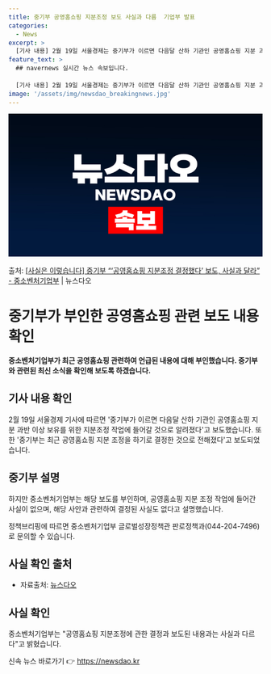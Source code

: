 ```yaml
---
title: 중기부 공영홈쇼핑 지분조정 보도 사실과 다름  기업부 발표
categories:
  - News
excerpt: >
  [기사 내용] 2월 19일 서울경제는 중기부가 이르면 다음달 산하 기관인 공영홈쇼핑 지분 과반 이상 보유를 …
feature_text: >
  ## navernews 실시간 뉴스 속보입니다.

  [기사 내용] 2월 19일 서울경제는 중기부가 이르면 다음달 산하 기관인 공영홈쇼핑 지분 과반 이상 보유를 …
image: '/assets/img/newsdao_breakingnews.jpg'
---
```


![뉴스다오 속보](/assets/img/newsdao_breakingnews.jpg)

<p>출처: <a href="https://newsdao.kr/3203" rel="dofollow">[사실은 이렇습니다] 중기부 “‘공영홈쇼핑 지분조정 결정했다’ 보도, 사실과 달라” - 중소벤처기업부</a> | 뉴스다오</p>

<h1>중기부가 부인한 공영홈쇼핑 관련 보도 내용 확인</h1>
<p data-ke-size="size16"><b>중소벤처기업부가 최근 공영홈쇼핑 관련하여 언급된 내용에 대해 부인했습니다. 중기부와 관련된 최신 소식을 확인해 보도록 하겠습니다.</b></p>

<h2 data-ke-size="size26">기사 내용 확인</h2>
<p data-ke-size="size16">2월 19일 서울경제 기사에 따르면 '중기부가 이르면 다음달 산하 기관인 공영홈쇼핑 지분 과반 이상 보유를 위한 지분조정 작업에 들어갈 것으로 알려졌다'고 보도했습니다. 또한 '중기부는 최근 공영홈쇼핑 지분 조정을 하기로 결정한 것으로 전해졌다'고 보도되었습니다.</p>

<h2 data-ke-size="size26">중기부 설명</h2>
<p data-ke-size="size16">하지만 중소벤처기업부는 해당 보도를 부인하며, 공영홈쇼핑 지분 조정 작업에 들어간 사실이 없으며, 해당 사안과 관련하여 결정된 사실도 없다고 설명했습니다.</p>

<p data-ke-size="size16">정책브리핑에 따르면 중소벤처기업부 글로벌성장정책관 판로정책과(044-204-7496)로 문의할 수 있습니다.</p>

<h2 data-ke-size="size26">사실 확인 출처</h2>
<ul>
    <li>자료출처: <a href="https://newsdao.kr/3203">뉴스다오</a></li>
</ul>

<h2 data-ke-size="size26">사실 확인</h2>
<p data-ke-size="size16">중소벤처기업부는 "공영홈쇼핑 지분조정에 관한 결정과 보도된 내용과는 사실과 다르다"고 밝혔습니다.</p>
 

신속 뉴스 바로가기 👉 <a href="https://newsdao.kr" rel="dofollow">https://newsdao.kr</a>


